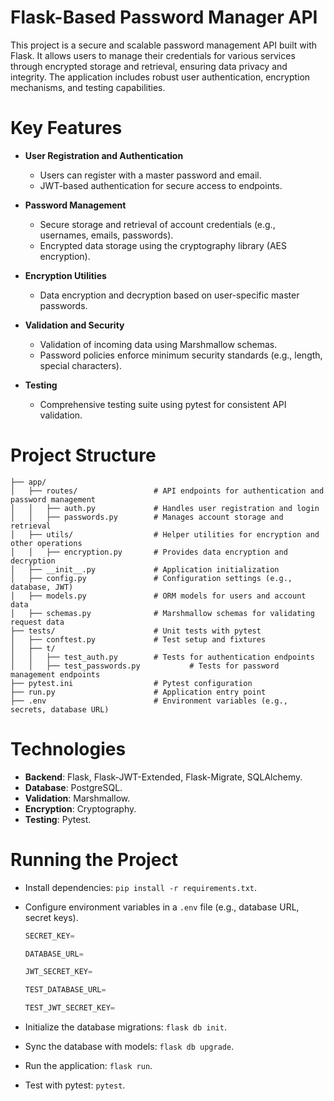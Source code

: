# Flask-Based Password Manager API

This project is a secure and scalable password management API built with Flask. It allows users to manage their credentials for various services through encrypted storage and retrieval, ensuring data privacy and integrity. The application includes robust user authentication, encryption mechanisms, and testing capabilities.

# Key Features

-   **User Registration and Authentication**
    
    -   Users can register with a master password and email.
    -   JWT-based authentication for secure access to endpoints.
-   **Password Management**
    
    -   Secure storage and retrieval of account credentials (e.g., usernames, emails, passwords).
    -   Encrypted data storage using the cryptography library (AES encryption).
-   **Encryption Utilities**
    
    -   Data encryption and decryption based on user-specific master passwords.
-   **Validation and Security**
    
    -   Validation of incoming data using Marshmallow schemas.
    -   Password policies enforce minimum security standards (e.g., length, special characters).
-   **Testing**
  
    -   Comprehensive testing suite using pytest for consistent API validation.

# Project Structure
```
├── app/
│   ├── routes/           		# API endpoints for authentication and password management
│   │   ├── auth.py       		# Handles user registration and login
│   │   ├── passwords.py  		# Manages account storage and retrieval
│   ├── utils/            		# Helper utilities for encryption and other operations
│   │   ├── encryption.py 		# Provides data encryption and decryption
│   ├── __init__.py       		# Application initialization
│   ├── config.py         		# Configuration settings (e.g., database, JWT)
│   ├── models.py         		# ORM models for users and account data
│   ├── schemas.py        		# Marshmallow schemas for validating request data
├── tests/                		# Unit tests with pytest
│   ├── conftest.py       		# Test setup and fixtures
│   ├── t/
│   │   ├── test_auth.py  		# Tests for authentication endpoints
│   │   ├── test_passwords.py           # Tests for password management endpoints
├── pytest.ini            		# Pytest configuration
├── run.py                		# Application entry point
├── .env                  		# Environment variables (e.g., secrets, database URL)
```

# Technologies

-   **Backend**: Flask, Flask-JWT-Extended, Flask-Migrate, SQLAlchemy.
-   **Database**: PostgreSQL.
-   **Validation**: Marshmallow.
-   **Encryption**: Cryptography.
-   **Testing**: Pytest.

# Running the Project

- Install dependencies: `pip install -r requirements.txt`.

- Configure environment variables in a `.env` file (e.g., database URL, secret keys).

	```py
	SECRET_KEY=

	DATABASE_URL=

	JWT_SECRET_KEY=

	TEST_DATABASE_URL=

	TEST_JWT_SECRET_KEY=
	```

- Initialize the database migrations: `flask db init`.

- Sync the database with models: `flask db upgrade`.

- Run the application: `flask run`.

- Test with pytest: `pytest`.
